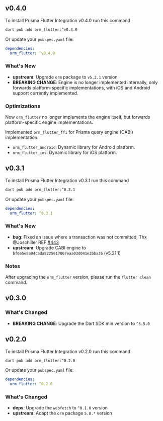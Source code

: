 ## v0.4.0

To install Prisma Flutter Integration v0.4.0 run this command

```bash
dart pub add orm_flutter:^v0.4.0
```

Or update your `pubspec.yaml` file:

```yaml
dependencies:
  orm_flutter: ^v0.4.0
```

### What's New

- **upstream**: Upgrade `orm` package to `v5.2.1` version
- **BREAKING CHANGE**: Engine is no longer implemented internally, only forwards platform-specific implementations, with iOS and Android support currently implemented.

### Optimizations

Now `orm_flutter` no longer implements the engine itself, but forwards platform-specific engine implementations.

Implemented `orm_flutter_ffi` for Prisma query engine (CABI) implementation:
  - `orm_flutter_android`: Dynamic library for Android platform.
  - `orm_flutter_ios`: Dynamic library for iOS platform.

## v0.3.1

To install Prisma Flutter Integration v0.3.1 run this command

```bash
dart pub add orm_flutter:^0.3.1
```

Or update your `pubspec.yaml` file:

```yaml
dependencies:
  orm_flutter: ^0.3.1
```

### What's New

- **bug**: Fixed an issue where a transaction was not committed, Thx @Joschiller REF [#443](https://github.com/medz/prisma-dart/issues/443)
- **upstream**: Upgrade CABI engine to `bf0e5e8a04cada8225617067eaa03d041e2bba36` (v5.21.1)

### Notes

After upgrading the `orm_flutter` version, please run the `flutter clean` command.

## v0.3.0

### What's Changed

- **BREAKING CHANGE**: Upgrade the Dart SDK min version to `^3.5.0`

## v0.2.0

To install Prisma Flutter Integration v0.2.0 run this command

```bash
dart pub add orm_flutter:^0.2.0
```

Or update your `pubspec.yaml` file:

```yaml
dependencies:
  orm_flutter: ^0.2.0
```

### What's Changed

- **deps**: Upgrade the `webfetch` to `^0.1.0` version
- **upstream**: Adapt the `orm` package `5.0.*` version
